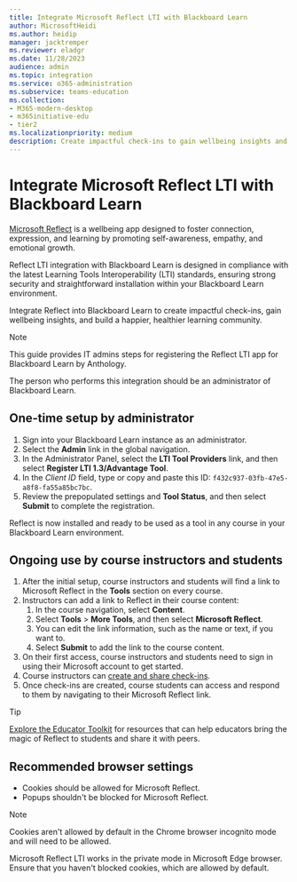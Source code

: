 ```yaml
---
title: Integrate Microsoft Reflect LTI with Blackboard Learn
author: MicrosoftHeidi
ms.author: heidip
manager: jacktremper
ms.reviewer: eladgr
ms.date: 11/28/2023
audience: admin
ms.topic: integration
ms.service: o365-administration
ms.subservice: teams-education
ms.collection: 
- M365-modern-desktop
- m365initiative-edu
- tier2
ms.localizationpriority: medium
description: Create impactful check-ins to gain wellbeing insights and build a happier, healthier learning community with the Microsoft Reflect Learning Tools Interoperability App for Blackboard Learn.
---
```


# Integrate Microsoft Reflect LTI with Blackboard Learn

[Microsoft Reflect](https://reflect.microsoft.com) is a wellbeing app designed to foster connection, expression, and learning by promoting self-awareness, empathy, and emotional growth.
    
Reflect LTI integration with Blackboard Learn is designed in compliance with the latest Learning Tools Interoperability (LTI) standards, ensuring strong security and straightforward installation within your Blackboard Learn environment.

Integrate Reflect into Blackboard Learn to create impactful check-ins, gain wellbeing insights, and build a happier, healthier learning community.

> [!NOTE]
> This guide provides IT admins steps for registering the Reflect LTI app for Blackboard Learn by Anthology.
> 
> The person who performs this integration should be an administrator of Blackboard Learn.

## One-time setup by administrator

1. Sign into your Blackboard Learn instance as an administrator.
1. Select the **Admin** link in the global navigation.
1. In the Administrator Panel, select the **LTI Tool Providers** link, and then select **Register LTI 1.3/Advantage Tool**.
1. In the *Client ID* field, type or copy and paste this ID: `f432c937-03fb-47e5-a8f8-fa55a85bc7bc`.
1. Review the prepopulated settings and **Tool Status**, and then select **Submit** to complete the registration.

Reflect is now installed and ready to be used as a tool in any course in your Blackboard Learn environment.

## Ongoing use by course instructors and students

1. After the initial setup, course instructors and students will find a link to Microsoft Reflect in the **Tools** section on every course.
1. Instructors can add a link to Reflect in their course content:
    1. In the course navigation, select **Content**.
    1. Select **Tools** > **More Tools**, and then select **Microsoft Reflect**.
    1. You can edit the link information, such as the name or text, if you want to.
    1. Select **Submit** to add the link to the course content.
1. On their first access, course instructors and students need to sign in using their Microsoft account to get started.
1. Course instructors can [create and share check-ins](https://support.microsoft.com/topic/c6cbbacc-5655-450e-bca9-988ddc506017).
1. Once check-ins are created, course students can access and respond to them by navigating to their Microsoft Reflect link.

> [!TIP]
> [Explore the Educator Toolkit](https://reflect.microsoft.com/home/resources) for resources that can help educators bring the magic of Reflect to students and share it with peers. 

## Recommended browser settings

- Cookies should be allowed for Microsoft Reflect.
- Popups shouldn't be blocked for Microsoft Reflect.

> [!NOTE]
> Cookies aren't allowed by default in the Chrome browser incognito mode and will need to be allowed.
>
> Microsoft Reflect LTI works in the private mode in Microsoft Edge browser. Ensure that you haven't blocked cookies, which are allowed by default.
